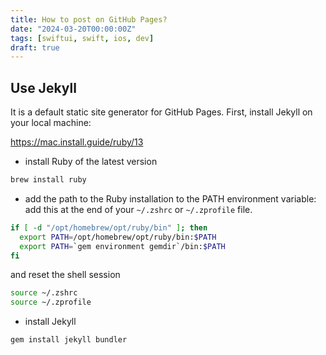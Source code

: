 ```yaml
---
title: How to post on GitHub Pages?
date: "2024-03-20T00:00:00Z"
tags: [swiftui, swift, ios, dev]
draft: true
---
```


## Use Jekyll

It is a default static site generator for GitHub Pages.
First, install Jekyll on your local machine:

https://mac.install.guide/ruby/13

- install Ruby of the latest version

```zsh
brew install ruby
```

- add the path to the Ruby installation to the PATH environment variable: add this at the end of your `~/.zshrc` or `~/.zprofile` file.

```zsh
if [ -d "/opt/homebrew/opt/ruby/bin" ]; then
  export PATH=/opt/homebrew/opt/ruby/bin:$PATH
  export PATH=`gem environment gemdir`/bin:$PATH
fi
```

and reset the shell session

```zsh
source ~/.zshrc
source ~/.zprofile
```

- install Jekyll

```zsh
gem install jekyll bundler
```
